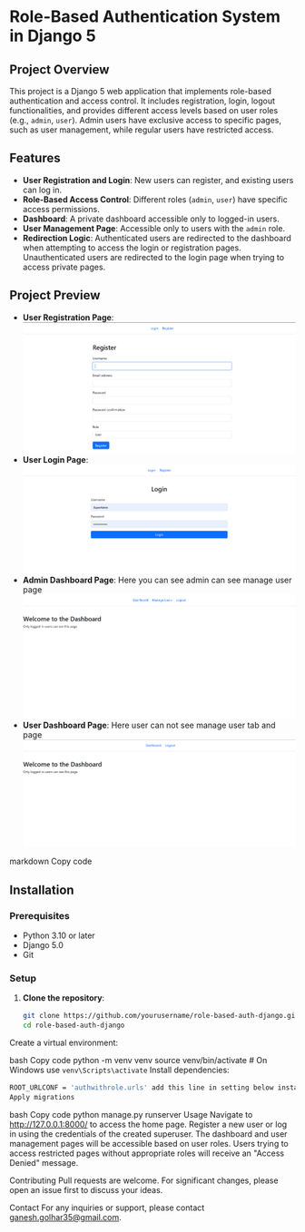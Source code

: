 # Role-Based Authentication System in Django 5

## Project Overview
This project is a Django 5 web application that implements role-based authentication and access control. It includes registration, login, logout functionalities, and provides different access levels based on user roles (e.g., `admin`, `user`). Admin users have exclusive access to specific pages, such as user management, while regular users have restricted access.

## Features
- **User Registration and Login**: New users can register, and existing users can log in.
- **Role-Based Access Control**: Different roles (`admin`, `user`) have specific access permissions.
- **Dashboard**: A private dashboard accessible only to logged-in users.
- **User Management Page**: Accessible only to users with the `admin` role.
- **Redirection Logic**: Authenticated users are redirected to the dashboard when attempting to access the login or registration pages. Unauthenticated users are redirected to the login page when trying to access private pages.

## Project Preview
- **User Registration Page**:
  ![Register Page](images/Register.png)
- **User Login Page**:
  ![Login page Page](images/Login.png)
- **Admin Dashboard Page**: Here you can see admin can see manage user page 
 ![Asmin Dashboard Page](images/admin_dashboard.png)
- **User Dashboard Page**: Here user can not see manage user tab and page  
  ![User Dashboard Page](images/user_dashboard.png)


markdown
Copy code

## Installation

### Prerequisites
- Python 3.10 or later
- Django 5.0
- Git

### Setup
1. **Clone the repository**:
   ```bash
   git clone https://github.com/yourusername/role-based-auth-django.git
   cd role-based-auth-django
Create a virtual environment:

bash
Copy code
python -m venv venv
source venv/bin/activate  # On Windows use `venv\Scripts\activate`
Install dependencies:

   ```bash
   ROOT_URLCONF = 'authwithrole.urls' add this line in setting below install app
   Apply migrations
   ```

bash
Copy code
python manage.py runserver
Usage
Navigate to http://127.0.0.1:8000/ to access the home page.
Register a new user or log in using the credentials of the created superuser.
The dashboard and user management pages will be accessible based on user roles.
Users trying to access restricted pages without appropriate roles will receive an "Access Denied" message.

Contributing
Pull requests are welcome. For significant changes, please open an issue first to discuss your ideas.

Contact
For any inquiries or support, please contact ganesh.golhar35@gmail.com.
